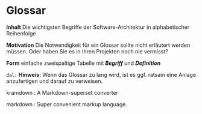 # Glossar

**Inhalt**
Die wichtigsten Begriffe der Software-Architektur in alphabetischer Reihenfolge

**Motivation**
Die Notwendigkeit für ein Glossar sollte nicht erläutert werden müssen. Oder haben Sie es in Ihren Projekten noch nie vermisst?

**Form**
einfache zweispaltige Tabelle mit ***Begriff*** und ***Definition***


`dal:` **Hinweis:** Wenn das Glossar zu lang wird, ist es ggf. ratsam eine Anlage
anzufertigen und darauf zu verweisen.

kramdown
: A Markdown-superset converter

markdown
: Super convenient markup language.
